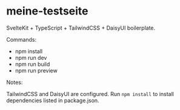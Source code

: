 # meine-testseite

SvelteKit + TypeScript + TailwindCSS + DaisyUI boilerplate.

Commands:

- npm install
- npm run dev
- npm run build
- npm run preview

Notes:

TailwindCSS and DaisyUI are configured. Run `npm install` to install dependencies listed in package.json.
